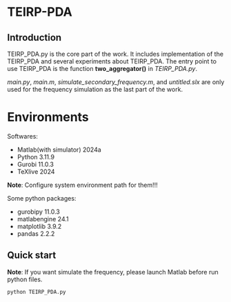 # TEIRP-PDA

## Introduction
TEIRP_PDA.py is the core part of the work. It includes implementation of the TEIRP_PDA and several experiments about TEIRP_PDA. The entry point to use TEIRP_PDA is the function **two_aggregator()** in *TEIRP_PDA.py*.

*main.py*, *main.m*, *simulate_secondary_frequency.m*, and *untitled.slx* are only used for the frequency simulation as the last part of the work.

# Environments
Softwares:
<ul>
<li>Matlab(with simulator)    2024a</li>
<li>Python                    3.11.9</li>
<li>Gurobi                    11.0.3</li>
<li>TeXlive                   2024</li>
</ul>

**Note**: Configure system environment path for them!!!

Some python packages:
<ul>
<li>gurobipy                  11.0.3</li>
<li>matlabengine              24.1</li>
<li>matplotlib                3.9.2</li>
<li>pandas                    2.2.2</li>
</ul>

## Quick start

**Note**: If you want simulate the frequency, please launch Matlab before run python files.

`python TEIRP_PDA.py`
